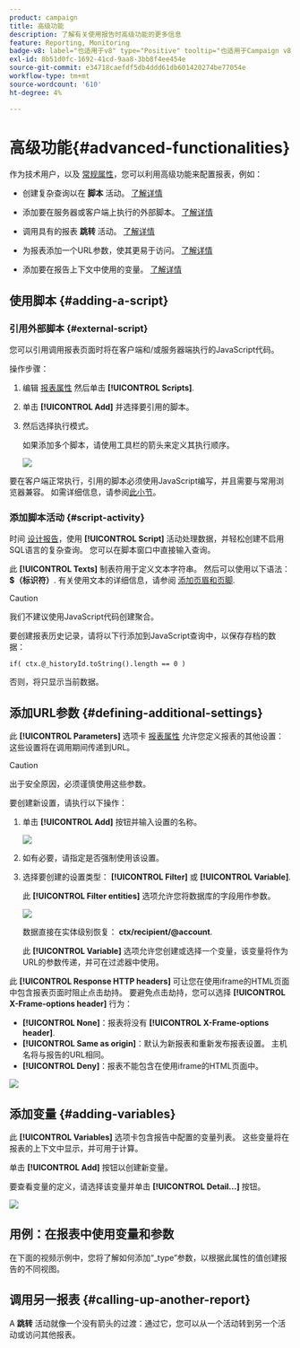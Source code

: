 ```yaml
---
product: campaign
title: 高级功能
description: 了解有关使用报告时高级功能的更多信息
feature: Reporting, Monitoring
badge-v8: label="也适用于v8" type="Positive" tooltip="也适用于Campaign v8"
exl-id: 8b51d0fc-1692-41cd-9aa8-3bb8f4ee454e
source-git-commit: e34718caefdf5db4ddd61db601420274be77054e
workflow-type: tm+mt
source-wordcount: '610'
ht-degree: 4%

---
```


# 高级功能{#advanced-functionalities}



作为技术用户，以及 [常规属性](../../reporting/using/properties-of-the-report.md)，您可以利用高级功能来配置报表，例如：

* 创建复杂查询以在 **脚本** 活动。 [了解详情](#script-activity)

* 添加要在服务器或客户端上执行的外部脚本。 [了解详情](#external-script)

* 调用具有的报表 **跳转** 活动。 [了解详情](#calling-up-another-report)

* 为报表添加一个URL参数，使其更易于访问。 [了解详情](#calling-up-another-report)

* 添加要在报告上下文中使用的变量。 [了解详情](#adding-variables)

## 使用脚本 {#adding-a-script}

### 引用外部脚本 {#external-script}

您可以引用调用报表页面时将在客户端和/或服务器端执行的JavaScript代码。

操作步骤：

1. 编辑 [报表属性](../../reporting/using/properties-of-the-report.md) 然后单击 **[!UICONTROL Scripts]**.
1. 单击 **[!UICONTROL Add]** 并选择要引用的脚本。
1. 然后选择执行模式。

   如果添加多个脚本，请使用工具栏的箭头来定义其执行顺序。

   ![](assets/reporting_custom_js.png)

要在客户端正常执行，引用的脚本必须使用JavaScript编写，并且需要与常用浏览器兼容。 如需详细信息，请参阅[此小节](../../web/using/web-forms-answers.md)。

### 添加脚本活动 {#script-activity}

时间 [设计报告](../../reporting/using/creating-a-new-report.md#modelizing-the-chart)，使用 **[!UICONTROL Script]** 活动处理数据，并轻松创建不启用SQL语言的复杂查询。 您可以在脚本窗口中直接输入查询。

此 **[!UICONTROL Texts]** 制表符用于定义文本字符串。 然后可以使用以下语法： **$（标识符）**. 有关使用文本的详细信息，请参阅 [添加页眉和页脚](../../reporting/using/element-layout.md#adding-a-header-and-a-footer).

>[!CAUTION]
>
>我们不建议使用JavaScript代码创建聚合。

要创建报表历史记录，请将以下行添加到JavaScript查询中，以保存存档的数据：

```
if( ctx.@_historyId.toString().length == 0 )
```

否则，将只显示当前数据。

## 添加URL参数 {#defining-additional-settings}

此 **[!UICONTROL Parameters]** 选项卡 [报表属性](../../reporting/using/properties-of-the-report.md) 允许您定义报表的其他设置：这些设置将在调用期间传递到URL。

>[!CAUTION]
>
>出于安全原因，必须谨慎使用这些参数。

要创建新设置，请执行以下操作：

1. 单击 **[!UICONTROL Add]** 按钮并输入设置的名称。

   ![](assets/s_ncs_advuser_report_properties_09a.png)

1. 如有必要，请指定是否强制使用该设置。

1. 选择要创建的设置类型： **[!UICONTROL Filter]** 或 **[!UICONTROL Variable]**.

   此 **[!UICONTROL Filter entities]** 选项允许您将数据库的字段用作参数。

   ![](assets/s_ncs_advuser_report_properties_09b.png)

   数据直接在实体级别恢复： **ctx/recipient/@account**.

   此 **[!UICONTROL Variable]** 选项允许您创建或选择一个变量，该变量将作为URL的参数传递，并可在过滤器中使用。

此 **[!UICONTROL Response HTTP headers]** 可让您在使用iframe的HTML页面中包含报表页面时阻止点击劫持。 要避免点击劫持，您可以选择 **[!UICONTROL X-Frame-options header]** 行为：

* **[!UICONTROL None]**：报表将没有 **[!UICONTROL X-Frame-options header]**.
* **[!UICONTROL Same as origin]**：默认为新报表和重新发布报表设置。 主机名将与报告的URL相同。
* **[!UICONTROL Deny]**：报表不能包含在使用iframe的HTML页面中。

![](assets/s_ncs_advuser_report_properties_09c.png)

## 添加变量 {#adding-variables}

此 **[!UICONTROL Variables]** 选项卡包含报告中配置的变量列表。 这些变量将在报表的上下文中显示，并可用于计算。

单击 **[!UICONTROL Add]** 按钮以创建新变量。

要查看变量的定义，请选择该变量并单击 **[!UICONTROL Detail...]** 按钮。

![](assets/s_ncs_advuser_report_properties_10.png)

## 用例：在报表中使用变量和参数

在下面的视频示例中，您将了解如何添加“_type”参数，以根据此属性的值创建报告的不同视图。

<!--
![](assets/do-not-localize/how-to-video.png) [Discover this feature in video](https://helpx.adobe.com/campaign/classic/how-to/add-url-parameter-in-acv6.html?playlist=/ccx/v1/collection/product/campaign/classic/segment/business-practitioners/explevel/intermediate/applaunch/how-to-4/collection.ccx.js&ref=helpx.adobe.com)-->


## 调用另一报表 {#calling-up-another-report}

A **跳转** 活动就像一个没有箭头的过渡：通过它，您可以从一个活动转到另一个活动或访问其他报表。
